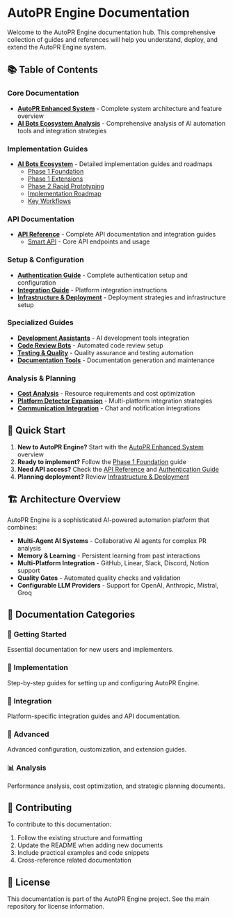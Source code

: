# AutoPR Engine Documentation

Welcome to the AutoPR Engine documentation hub. This comprehensive collection of guides and references will help you understand, deploy, and extend the AutoPR Engine system.

## 📚 Table of Contents

### Core Documentation
- **[AutoPR Enhanced System](./AUTOPR_ENHANCED_SYSTEM.md)** - Complete system architecture and feature overview
- **[AI Bots Ecosystem Analysis](./AI_BOTS_ECOSYSTEM_ANALYSIS.md)** - Comprehensive analysis of AI automation tools and integration strategies

### Implementation Guides
- **[AI Bots Ecosystem](./ai-bots-ecosystem/)** - Detailed implementation guides and roadmaps
  - [Phase 1 Foundation](./ai-bots-ecosystem/phase-1-foundation.md)
  - [Phase 1 Extensions](./ai-bots-ecosystem/phase-1-extensions.md)
  - [Phase 2 Rapid Prototyping](./ai-bots-ecosystem/phase-2-rapid-prototyping.md)
  - [Implementation Roadmap](./ai-bots-ecosystem/implementation-roadmap.md)
  - [Key Workflows](./ai-bots-ecosystem/key-workflows.md)

### API Documentation
- **[API Reference](./api/)** - Complete API documentation and integration guides
  - [Smart API](./api/smart-api.md) - Core API endpoints and usage

### Setup & Configuration
- **[Authentication Guide](./guides/authentication.md)** - Complete authentication setup and configuration
- **[Integration Guide](./ai-bots-ecosystem/integration-guide.md)** - Platform integration instructions
- **[Infrastructure & Deployment](./ai-bots-ecosystem/infrastructure-deployment.md)** - Deployment strategies and infrastructure setup

### Specialized Guides
- **[Development Assistants](./ai-bots-ecosystem/development-assistants.md)** - AI development tools integration
- **[Code Review Bots](./ai-bots-ecosystem/code-review-bots.md)** - Automated code review setup
- **[Testing & Quality](./ai-bots-ecosystem/testing-quality.md)** - Quality assurance and testing automation
- **[Documentation Tools](./ai-bots-ecosystem/documentation-tools.md)** - Documentation generation and maintenance

### Analysis & Planning
- **[Cost Analysis](./ai-bots-ecosystem/cost-analysis.md)** - Resource requirements and cost optimization
- **[Platform Detector Expansion](./ai-bots-ecosystem/platform-detector-expansion.md)** - Multi-platform integration strategies
- **[Communication Integration](./ai-bots-ecosystem/communication-integration-expansion.md)** - Chat and notification integrations

## 🚀 Quick Start

1. **New to AutoPR Engine?** Start with the [AutoPR Enhanced System](./AUTOPR_ENHANCED_SYSTEM.md) overview
2. **Ready to implement?** Follow the [Phase 1 Foundation](./ai-bots-ecosystem/phase-1-foundation.md) guide
3. **Need API access?** Check the [API Reference](./api/) and [Authentication Guide](./guides/authentication.md)
4. **Planning deployment?** Review [Infrastructure & Deployment](./ai-bots-ecosystem/infrastructure-deployment.md)

## 🏗️ Architecture Overview

AutoPR Engine is a sophisticated AI-powered automation platform that combines:

- **Multi-Agent AI Systems** - Collaborative AI agents for complex PR analysis
- **Memory & Learning** - Persistent learning from past interactions
- **Multi-Platform Integration** - GitHub, Linear, Slack, Discord, Notion support
- **Quality Gates** - Automated quality checks and validation
- **Configurable LLM Providers** - Support for OpenAI, Anthropic, Mistral, Groq

## 📖 Documentation Categories

### 🎯 **Getting Started**
Essential documentation for new users and implementers.

### 🔧 **Implementation**
Step-by-step guides for setting up and configuring AutoPR Engine.

### 📡 **Integration**
Platform-specific integration guides and API documentation.

### 🚀 **Advanced**
Advanced configuration, customization, and extension guides.

### 📊 **Analysis**
Performance analysis, cost optimization, and strategic planning documents.

## 🤝 Contributing

To contribute to this documentation:

1. Follow the existing structure and formatting
2. Update the README when adding new documents
3. Include practical examples and code snippets
4. Cross-reference related documentation

## 📄 License

This documentation is part of the AutoPR Engine project. See the main repository for license information. 